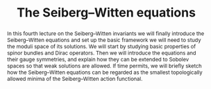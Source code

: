 ---
layout: talk
seminar: seiberg-witten
talk_date: '2025-10-24'
title: The Seiberg–Witten equations
start_time: '15:00'
end_time: '17:00'
location: HFG 707
speaker: Jaime Pedregal Pastor
abstract: >
  In this fourth lecture on the Seiberg–Witten invariants we will finally introduce the Seiberg–Witten equations and set up
  the basic framework we will need to study the moduli space of its solutions. We will start by studying basic properties of spinor
  bundles and Dirac operators. Then we will introduce the equations and their gauge symmetries, and explain how they can be
  extended to Sobolev spaces so that weak solutions are allowed. If time permits, we will briefly sketch how the Seiberg–Witten
  equations can be regarded as the smallest topologically allowed minima of the Seiberg–Witten action functional.
---